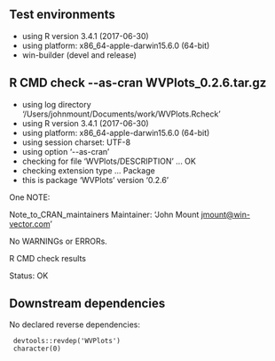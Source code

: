 
## Test environments

* using R version 3.4.1 (2017-06-30)
* using platform: x86_64-apple-darwin15.6.0 (64-bit)
* win-builder (devel and release)

## R CMD check --as-cran WVPlots_0.2.6.tar.gz 

* using log directory ‘/Users/johnmount/Documents/work/WVPlots.Rcheck’
* using R version 3.4.1 (2017-06-30)
* using platform: x86_64-apple-darwin15.6.0 (64-bit)
* using session charset: UTF-8
* using option ‘--as-cran’
* checking for file ‘WVPlots/DESCRIPTION’ ... OK
* checking extension type ... Package
* this is package ‘WVPlots’ version ‘0.2.6’


One NOTE:

 Note_to_CRAN_maintainers
Maintainer: ‘John Mount <jmount@win-vector.com>’

No WARNINGs or ERRORs.

R CMD check results

Status: OK


## Downstream dependencies

No declared reverse dependencies:

     devtools::revdep('WVPlots')
     character(0)
